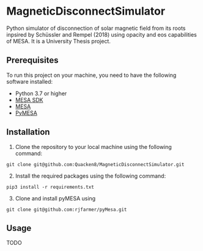 # MagneticDisconnectSimulator
Python simulator of disconnection of solar magnetic field from its roots inpsired by Schüssler and Rempel (2018) using opacity and eos capabilities of MESA. It is a University Thesis project.

## Prerequisites

To run this project on your machine, you need to have the following software installed:

- Python 3.7 or higher
- [MESA SDK](http://user.astro.wisc.edu/~townsend/static.php?ref=mesasdk)
- [MESA](https://github.com/MESAHub/mesa) 
- [PyMESA](https://github.com/rjfarmer/pyMesa)

## Installation

1. Clone the repository to your local machine using the following command:
```
git clone git@github.com:Quacken8/MagneticDisconnectSimulator.git
```

2. Install the required packages using the following command:
```
pip3 install -r requirements.txt
```

3. Clone and install pyMESA using
```
git clone git@github.com:rjfarmer/pyMesa.git
```

## Usage
TODO
